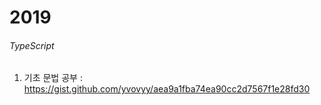 # 2019


###### TypeScript
1. 기초 문법 공부 : https://gist.github.com/yvovyy/aea9a1fba74ea90cc2d7567f1e28fd30


